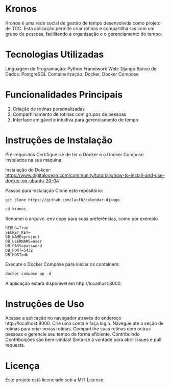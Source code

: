 # Kronos
Kronos é uma rede social de gestão de tempo desenvolvida como projeto de TCC. Esta aplicação permite criar rotinas e compartilhá-las com um grupo de pessoas, facilitando a organização e o gerenciamento do tempo.

# Tecnologias Utilizadas
Linguagem de Programação: Python
Framework Web: Django
Banco de Dados: PostgreSQL
Containerização: Docker, Docker Compose

# Funcionalidades Principais
1. Criação de rotinas personalizadas
2. Compartilhamento de rotinas com grupos de pessoas
3. Interface amigável e intuitiva para gerenciamento de tempo

# Instruções de Instalação
Pré-requisitos
Certifique-se de ter o Docker e o Docker Compose instalados na sua máquina.

Instalação do Dokcer:
<https://www.digitalocean.com/community/tutorials/how-to-install-and-use-docker-on-ubuntu-20-04>

Passos para Instalação
Clone este repositório:

```git
git clone https://github.com/lauf8/calendar-django
```
```bash
cd kronos
```

Renomei o arquivo .env copy para suas preferências, como por exemplo

```.env
DEBUG=True
SECRET_KEY=
DB_NAME=project
DB_USERNAME=user
DB_PASS=password
DB_PORT=5432
DB_HOST=db
```

Execute o Docker Compose para iniciar os containers:

```dockerfile
docker-compose up -d
```


A aplicação estará disponível em http://localhost:8000.

# Instruções de Uso
Acesse a aplicação no navegador através do endereço http://localhost:8000.
Crie uma conta e faça login.
Navegue até a seção de rotinas para criar novas rotinas.
Compartilhe suas rotinas com outras pessoas e gerencie seu tempo de forma eficiente.
Contribuindo
Contribuições são bem-vindas! Sinta-se à vontade para abrir issues e pull requests.

# Licença
Este projeto está licenciado sob a MIT License.